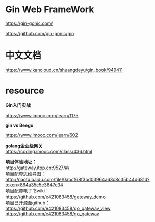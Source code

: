 #  Gin Web FrameWork

https://gin-gonic.com/   

https://github.com/gin-gonic/gin   

# 中文文档
https://www.kancloud.cn/shuangdeyu/gin_book/949411  



#  resource 

**Gin入门实战**

https://www.imooc.com/learn/1175   

**gin vs  Beego**

https://www.imooc.com/learn/602   


**golang企业级网关**     
https://coding.imooc.com/class/436.html  

**项目体验地址：**    
http://gateway.itpp.cn:9527/#/     
项目配套思维导图：      
http://naotu.baidu.com/file/0abcf68f3bd03964a63c8c35b44d681d?token=864a35c5e3647e34     
项目配套电子书wiki：     
https://github.com/e421083458/gateway_demo    
项目已开源至github：   
https://github.com/e421083458/go_gateway_view    
https://github.com/e421083458/go_gateway   
